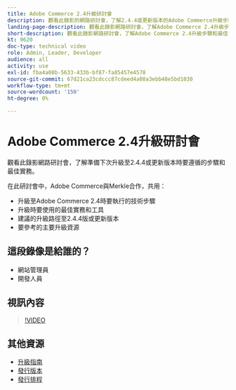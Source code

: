 ```yaml
---
title: Adobe Commerce 2.4升級研討會
description: 觀看此錄影的網路研討會，了解2.4.4或更新版本的Adobe Commerce升級步驟和最佳實務。
landing-page-description: 觀看此錄影網路研討會，了解Adobe Commerce 2.4升級步驟和最佳實務。
short-description: 觀看此錄影網路研討會，了解Adobe Commerce 2.4升級步驟和最佳實務。
kt: 9620
doc-type: technical video
role: Admin, Leader, Developer
audience: all
activity: use
exl-id: fba4a08b-5633-433b-bf87-fa85457e4578
source-git-commit: 67d21ca23cdccc87cdeed4a08a3ebb48e5bd1030
workflow-type: tm+mt
source-wordcount: '150'
ht-degree: 0%

---
```


# Adobe Commerce 2.4升級研討會

觀看此錄影網路研討會，了解準備下次升級至2.4.4或更新版本時要遵循的步驟和最佳實務。

在此研討會中，Adobe Commerce與Merkle合作，共用：

- 升級至Adobe Commerce 2.4時要執行的技術步驟
- 升級時要使用的最佳實務和工具
- 建議的升級路徑至2.4.4版或更新版本
- 要參考的主要升級資源

## 這段錄像是給誰的？

- 網站管理員
- 開發人員

## 視訊內容

>[!VIDEO](https://video.tv.adobe.com/v/340038?quality=12&learn=on)

## 其他資源

- [升級指南](https://experienceleague.adobe.com/docs/commerce-operations/upgrade-guide/overview.html)
- [發行版本](https://experienceleague.adobe.com/docs/commerce-operations/release/versions.html)
- [發行排程](https://experienceleague.adobe.com/docs/commerce-operations/release/planning/schedule.html)
